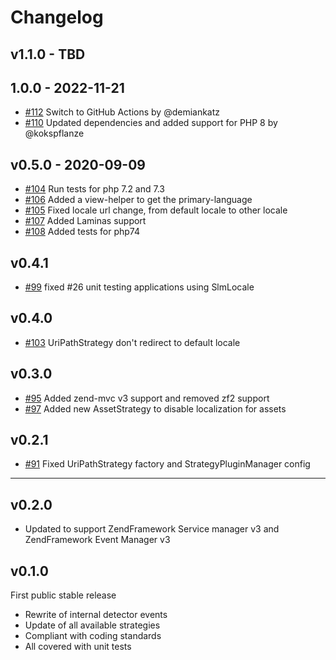 Changelog
===

v1.1.0 - TBD
---

1.0.0 - 2022-11-21
---
* [#112](https://github.com/basz/SlmLocale/pull/112) Switch to GitHub Actions by @demiankatz
* [#110](https://github.com/basz/SlmLocale/pull/110) Updated dependencies and added support for PHP 8 by @kokspflanze

v0.5.0 - 2020-09-09
---
 * [#104](https://github.com/basz/SlmLocale/pull/104) Run tests for php 7.2 and 7.3
 * [#106](https://github.com/basz/SlmLocale/pull/106) Added a view-helper to get the primary-language
 * [#105](https://github.com/basz/SlmLocale/pull/105) Fixed locale url change, from default locale to other locale
 * [#107](https://github.com/basz/SlmLocale/pull/107) Added Laminas support
 * [#108](https://github.com/basz/SlmLocale/pull/108) Added tests for php74

v0.4.1
---
 * [#99](https://github.com/basz/SlmLocale/pull/99) fixed #26 unit testing applications using SlmLocale

v0.4.0
---
 * [#103](https://github.com/basz/SlmLocale/pull/103) UriPathStrategy don't redirect to default locale

v0.3.0
---
 * [#95](https://github.com/basz/SlmLocale/pull/95) Added zend-mvc v3 support and removed zf2 support
 * [#97](https://github.com/basz/SlmLocale/pull/97) Added new AssetStrategy to disable localization for assets

v0.2.1
---
 * [#91](https://github.com/basz/SlmLocale/pull/91) Fixed UriPathStrategy factory and StrategyPluginManager config

---

v0.2.0
---
 * Updated to support ZendFramework Service manager v3 and ZendFramework Event Manager v3

v0.1.0
---
First public stable release

 * Rewrite of internal detector events
 * Update of all available strategies
 * Compliant with coding standards
 * All covered with unit tests
